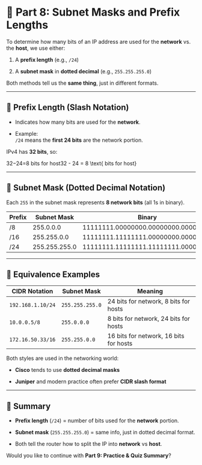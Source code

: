 # 🧮 Part 8: Subnet Masks and Prefix Lengths

To determine how many bits of an IP address are used for the **network** vs. the **host**, we use either:

1. A **prefix length** (e.g., `/24`)
    
2. A **subnet mask** in **dotted decimal** (e.g., `255.255.255.0`)
    

Both methods tell us the **same thing**, just in different formats.

---

## 🔢 Prefix Length (Slash Notation)

- Indicates how many bits are used for the **network**.
    
- Example:  
    `/24` means the **first 24 bits** are the network portion.
    

IPv4 has **32 bits**, so:

32−24=8 bits for host32 - 24 = 8 \text{ bits for host}

---

## 📘 Subnet Mask (Dotted Decimal Notation)

Each `255` in the subnet mask represents **8 network bits** (all 1s in binary).

|Prefix|Subnet Mask|Binary|
|---|---|---|
|/8|255.0.0.0|11111111.00000000.00000000.00000000|
|/16|255.255.0.0|11111111.11111111.00000000.00000000|
|/24|255.255.255.0|11111111.11111111.11111111.00000000|

---

## 🧠 Equivalence Examples

|CIDR Notation|Subnet Mask|Meaning|
|---|---|---|
|`192.168.1.10/24`|`255.255.255.0`|24 bits for network, 8 bits for hosts|
|`10.0.0.5/8`|`255.0.0.0`|8 bits for network, 24 bits for hosts|
|`172.16.50.33/16`|`255.255.0.0`|16 bits for network, 16 bits for hosts|

Both styles are used in the networking world:

- **Cisco** tends to use **dotted decimal masks**
    
- **Juniper** and modern practice often prefer **CIDR slash format**
    

---

## 🧠 Summary

- **Prefix length** (`/24`) = number of bits used for the **network** portion.
    
- **Subnet mask** (`255.255.255.0`) = same info, just in dotted decimal format.
    
- Both tell the router how to split the IP into **network** vs **host**.
    

Would you like to continue with **Part 9: Practice & Quiz Summary**?